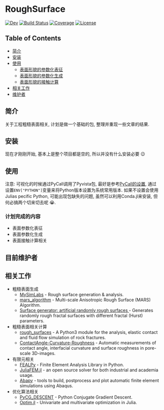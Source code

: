 # RoughSurface

<!-- [![Stable](https://img.shields.io/badge/docs-stable-blue.svg)](https://nil-is-lin.github.io/RoughSurface.jl/stable) -->
[![Dev](https://img.shields.io/badge/docs-dev-blue.svg)](https://nil-is-lin.github.io/RoughSurface.jl/dev)
[![Build Status](https://travis-ci.com/nil-is-lin/RoughSurface.jl.svg?branch=master)](https://travis-ci.com/nil-is-lin/RoughSurface.jl)
[![Coverage](https://codecov.io/gh/nil-is-lin/RoughSurface.jl/branch/master/graph/badge.svg)](https://codecov.io/gh/nil-is-lin/RoughSurface.jl)
[![License](https://img.shields.io/github/license/JuliaFEM/JuliaFEM.jl.svg)](https://github.com/JuliaFEM/JuliaFEM.jl/blob/master/LICENSE.md)

## Table of Contents

- [简介](#introduction)
- [安装](#install)
- [使用](#usage)
	- [表面形貌的参数化表征](#generator)
	- [表面形貌的参数化生成](#generator)
	- [表面形貌的接触计算](#contact)
- [相关工作](#related-efforts)
- [维护者](#maintainers)

## <span id="introduction">简介</span>
关于工程粗糙表面相关, 计划是做一个基础的包, 整理并重现一些文章的结果.

## <span id="install">安装</span>

现在才刚刚开始, 基本上是整个项目都是空的, 所以并没有什么安装必要 :wink:

## <span id="usage">使用</span>

注意: 可视化的时候通过PyCall调用了Pyvista包, 最好是参考[PyCall的设置](https://github.com/JuliaPy/PyCall.jl), 通过设置`ENV["PYTHON"]`变量来将Python版本设置为系统常用版本. 如果不设置会使用Julia­s pecific Python, 可能出现包缺失的问题, 虽然可以利用Conda.jl来安装, 但何必搞两个切来切去呢 :sob:.
### 计划完成的内容
- 表面参数化表征
- 表面参数化生成
- 表面接触计算相关

## <span id="maintainers">目前维护者</span>

## <span id="related-efforts">相关工作</span>
- 粗糙表面生成
	- [MySimLabs](http://www.mysimlabs.com/surface_generation.html) - Rough surface generation & analysis.
	- [mars_algorithm](https://github.com/tj16x/mars_algorithm) - Multi-scale Anisotropic Rough Surface (MARS) Algorithm.
	- [Surface generator: artificial randomly rough surfaces ](https://www.mathworks.com/matlabcentral/fileexchange/60817-surface-generator-artificial-randomly-rough-surfaces) - Generates randomly rough fractal surfaces with different fractal (Hurst) parameters.
- 粗糙表面相关计算
	- [rough_surfaces](https://github.com/plang85/rough_surfaces) - A Python3 module for the analysis, elastic contact and fluid flow simulation of rock fractures.
	- [ContactAngle-Curvature-Roughness](https://github.com/AhmedAlratrout/ContactAngle-Curvature-Roughness) - Automatic measurements of contact angle, interfacial curvature and surface roughness in pore-scale 3D-images.
- 有限元相关
	- [FEALPy](https://github.com/weihuayi/fealpy) - Finite Element Analysis Library in Python.
	- [JuliaFEM.jl](https://github.com/JuliaFEM/JuliaFEM.jl) - an open source solver for both industrial and academia usage.
	- [Abapy](https://github.com/lcharleux/abapy) - tools to build, postprocess and plot automatic finite element simulations using Abaqus.
- 优化算法相关
	- [PyCG_DESCENT](https://github.com/martiniani-lab/PyCG_DESCENT) - Python Conjugate Gradient Descent.
	- [Optim.jl](https://github.com/JuliaNLSolvers/Optim.jl) - Univariate and multivariate optimization in Julia.
